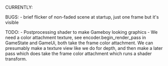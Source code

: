CURRENTLY:

BUGS:
    - brief flicker of non-faded scene at startup, just one frame but it's visible

TODO:
    - Postprocessing shader to make Gameboy looking graphics
        - We need a color attachment texture, see  encoder.begin_render_pass in GameState and GameUi, both take the frame color attachment. We can presumably make a texture view like we do for depth, and then make a later pass which does take the frame color attachment which runs a shader transform.
